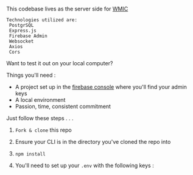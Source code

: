 
This codebase lives as the server side for [WMIC](https://github.com/anickacodes/AL-Capstone-Frontend)
<!--  -->
    Technologies utilized are: 
     PostgrSQL
     Express.js
     Firebase Admin
     Websocket
     Axios
     Cors

Want to test it out on your local computer? 
<!-- <img src="home.png" title="logo" alt="logo" width="190" height="190"/> -->


Things you'll need : 
- A project set up in the [firebase console](https://console.firebase.google.com/u/0/?_gl=1*1qm9t8q*_ga*MTY5NDI4NTc5MC4xNzE0Mzk5NTE2*_ga_CW55HF8NVT*MTcxNDg4MzI0MS40NC4wLjE3MTQ4ODMyNDEuNjAuMC4w) where you'll find your admin keys 
- A local environment
- Passion, time, consistent commitment

Just follow these steps . . .
1. `Fork & clone` this repo 
2. Ensure your CLI is in the directory you've cloned the repo into
3. `npm install`

4. You'll need to set up your `.env` with the following keys : 

<!-- endpoints
/vendors

/customers

/firebase -->

<!-- - update the html instead of the 1 liner 
- this server was built specifically for the client side application for Where's My Ice Cream
- this server side utilizes [add technologies]
- how users can interact with this ... keys needed  -->
